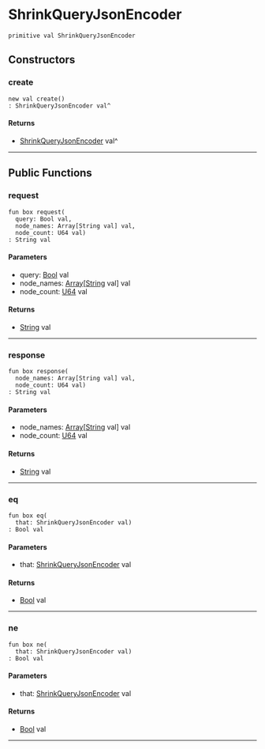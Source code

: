 # ShrinkQueryJsonEncoder

```pony
primitive val ShrinkQueryJsonEncoder
```

## Constructors

### create

```pony
new val create()
: ShrinkQueryJsonEncoder val^
```

#### Returns

* [ShrinkQueryJsonEncoder](.-..-query-ShrinkQueryJsonEncoder) val^

---

## Public Functions

### request

```pony
fun box request(
  query: Bool val,
  node_names: Array[String val] val,
  node_count: U64 val)
: String val
```
#### Parameters

*   query: [Bool](builtin-Bool) val
*   node_names: [Array](builtin-Array)\[[String](builtin-String) val\] val
*   node_count: [U64](builtin-U64) val

#### Returns

* [String](builtin-String) val

---

### response

```pony
fun box response(
  node_names: Array[String val] val,
  node_count: U64 val)
: String val
```
#### Parameters

*   node_names: [Array](builtin-Array)\[[String](builtin-String) val\] val
*   node_count: [U64](builtin-U64) val

#### Returns

* [String](builtin-String) val

---

### eq

```pony
fun box eq(
  that: ShrinkQueryJsonEncoder val)
: Bool val
```
#### Parameters

*   that: [ShrinkQueryJsonEncoder](.-..-query-ShrinkQueryJsonEncoder) val

#### Returns

* [Bool](builtin-Bool) val

---

### ne

```pony
fun box ne(
  that: ShrinkQueryJsonEncoder val)
: Bool val
```
#### Parameters

*   that: [ShrinkQueryJsonEncoder](.-..-query-ShrinkQueryJsonEncoder) val

#### Returns

* [Bool](builtin-Bool) val

---

